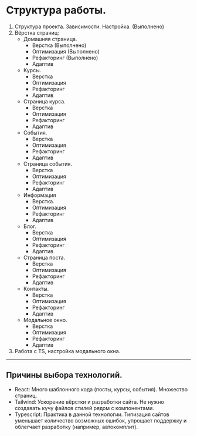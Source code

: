 # Структура работы.

1. Структура проекта. Зависимости. Настройка. (Выполнено)
2. Вёрстка страниц:
   - Домашняя страница.
     - Верстка (Выполнено)
     - Оптимизация (Выполнено)
     - Рефакторинг (Выполнено)
     - Адаптив
   - Курсы.
     - Верстка
     - Оптимизация
     - Рефакторинг
     - Адаптив
   - Страница курса.
     - Верстка
     - Оптимизация
     - Рефакторинг
     - Адаптив
   - События.
     - Верстка
     - Оптимизация
     - Рефакторинг
     - Адаптив
   - Страница события.
     - Верстка
     - Оптимизация
     - Рефакторинг
     - Адаптив
   - Информация
     - Верстка.
     - Оптимизация
     - Рефакторинг
     - Адаптив
   - Блог.
     - Верстка
     - Оптимизация
     - Рефакторинг
     - Адаптив
   - Страница поста.
     - Верстка
     - Оптимизация
     - Рефакторинг
     - Адаптив
   - Контакты.
     - Верстка
     - Оптимизация
     - Рефакторинг
     - Адаптив
   - Модальное окно.
     - Верстка
     - Оптимизация
     - Рефакторинг
     - Адаптив
3. Работа с TS, настройка модального окна.

---

## Причины выбора технологий.

- React: Много шаблонного кода (посты, курсы, события). Множество страниц.
- Tailwind: Ускорение вёрстки и разработки сайта. Не нужно создавать кучу файлов стилей рядом с компонентами.
- Typescript: Практика в данной технологии. Типизация сайтов уменьшает количество возможных ошибок, упрощает поддержку и облегчает разработку (например, автокомплит).
